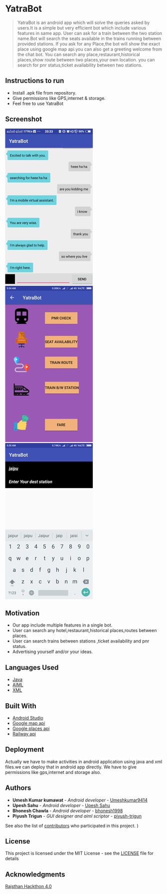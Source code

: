 # YatraBot
> YatraBot is an android app which will solve the queries asked by users.It is a simple but very efficient bot which include various features in 
> same app.
> User can ask for a train between the two station name.Bot will search the seats available in the trains running between provided stations.
>If you ask for any Place,the bot will show the exact place using google map api.you can also get a greeting welcome from the chat bot.
>You can search any place,restaurant,historical places,show route between two places,your own location.
>you can search for pnr status,ticket availability between two stations.
## Instructions to run
* Install .apk file from repository.
* Give permissions like GPS,internet & storage.
* Feel free to use YatraBot
## Screenshot

![alt text](https://github.com/bhonesh1998/YatraBot/blob/master/Screenshot_20180321_203340.jpg)
![alt text](https://github.com/bhonesh1998/YatraBot/blob/master/Screenshot_2018-03-21-05-34-29-914_com.example.bhonesh.bot.png)
![alt text](https://github.com/bhonesh1998/YatraBot/blob/master/Screenshot_2018-03-21-05-35-09-912_com.example.bhonesh.bot.png)

## Motivation
* Our app include multiple features in a single bot. 
* User can search any hotel,restaurant,historical places,routes between places.
* User can search trains between stations ,ticket availability and pnr status. 
* Advertising yourself and/or your ideas.

## Languages Used
* [Java](https://www.java.com/)
* [AIML](https://arxiv.org/)
* [XML](https://www.xmlfiles.com/xml)
## Built With
* [Android Studio](https://developer.android.com/studio/index.html)
* [Google map api](https://developers.google.com/maps/)
* [Google places api](https://developers.google.com/places/)
* [Railway api](https://railwayapi.com/)

## Deployment

Actually we have to make activities in android application using java and xml files.we can deploy that in android app directly.
We have to give permissions like gps,internet and storage also.

## Authors
* **Umesh Kumar kumawat** - *Android developer* - [Umeshkumar9414](https://github.com/Umeshkumar9414)
* **Upesh Sahu** - *Android developer* - [Upesh Sahu](https://github.com/upeshsahu)
* **Bhonesh Chawla** - *Android developer* - [bhonesh1998](https://github.com/bhonesh1998)
* **Piyush Trigun** - *GUI designer and aiml scriptor* - [piyush-trigun](https://github.com/piyush-trigun)

See also the list of [contributors](https://github.com/bhonesh1998/YatraBot/graphs/contributors) who participated in this project.
)
## License

This project is licensed under the MIT License - see the [LICENSE](LICENSE) file for details
## Acknowledgments
[Rajsthan Hackthon 4.0](http://itday.rajasthan.gov.in/hackathon.aspx)

